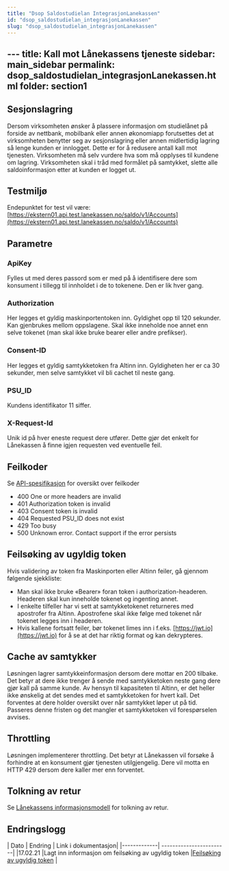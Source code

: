 ```yaml
---
title: "Dsop Saldostudielan IntegrasjonLanekassen"
id: "dsop_saldostudielan_integrasjonLanekassen"
slug: "dsop_saldostudielan_integrasjonLanekassen"
---
```


﻿---
title: Kall mot Lånekassens tjeneste
sidebar: main_sidebar
permalink: dsop_saldostudielan_integrasjonLanekassen.html
folder: section1
---

## Sesjonslagring

Dersom virksomheten ønsker å plassere informasjon om studielånet på forside av nettbank, mobilbank eller annen økonomiapp forutsettes det at virksomheten benytter seg av sesjonslagring eller annen midlertidig lagring så lenge kunden er innlogget. Dette er for å redusere antall kall mot tjenesten. Virksomheten må selv vurdere hva som må opplyses til kundene om lagring. Virksomheten skal i tråd med formålet på samtykket, slette alle saldoinformasjon etter at kunden er logget ut.

## Testmiljø

Endepunktet for test vil være: [https://ekstern01.api.test.lanekassen.no/saldo/v1/Accounts](https://ekstern01.api.test.lanekassen.no/saldo/v1/Accounts)

## Parametre

### ApiKey
Fylles ut med deres passord som er med på å identifisere dere som konsument i tillegg til innholdet i de to tokenene. Den er lik hver gang.

### Authorization
Her legges et gyldig maskinportentoken inn. Gyldighet opp til 120 sekunder. Kan gjenbrukes mellom oppslagene. Skal ikke inneholde noe annet enn selve tokenet (man skal ikke bruke bearer eller andre prefikser).

### Consent-ID
Her legges et gyldig samtykketoken fra Altinn inn. Gyldigheten her er ca 30 sekunder, men selve samtykket vil bli cachet til neste gang.

### PSU_ID
Kundens identifikator 11 siffer.

### X-Request-Id
Unik id på hver eneste request dere utfører. Dette gjør det enkelt for Lånekassen å finne igjen requesten ved eventuelle feil.

## Feilkoder

Se [API-spesifikasjon](https://bitsnorge.github.io/dsop-saldo-studielan-api/) for oversikt over feilkoder

* 400 One or more headers are invalid
* 401 Authorization token is invalid
* 403 Consent token is invalid
* 404 Requested PSU_ID does not exist
* 429 Too busy
* 500 Unknown error. Contact support if the error persists

## Feilsøking av ugyldig token
Hvis validering av token fra Maskinporten eller Altinn feiler, gå gjennom følgende sjekkliste:

* Man skal ikke bruke «Bearer» foran token i authorization-headeren. Headeren skal kun inneholde tokenet og ingenting annet.
* I enkelte tilfeller har vi sett at samtykketokenet returneres med apostrofer fra Altinn. Apostrofene skal ikke følge med tokenet når tokenet legges inn i headeren.
* Hvis kallene fortsatt feiler, bør tokenet limes inn i f.eks. [https://jwt.io](https://jwt.io) for å se at det har riktig format og kan dekrypteres.


## Cache av samtykker

Løsningen lagrer samtykkeinformasjon dersom dere mottar en 200 tilbake. Det betyr at dere ikke trenger å sende med samtykketoken neste gang dere gjør kall på samme kunde. Av hensyn til kapasiteten til Altinn, er det heller ikke ønskelig at det sendes med et samtykketoken for hvert kall. Det forventes at dere holder oversikt over når samtykket løper ut på tid. Passeres denne fristen og det mangler et samtykketoken vil forespørselen avvises.


## Throttling
Løsningen implementerer throttling. Det betyr at Lånekassen vil forsøke å forhindre at en konsument gjør tjenesten utilgjengelig. Dere vil motta en HTTP 429 dersom dere kaller mer enn forventet.

## Tolkning av retur

Se [Lånekassens informasjonsmodell](dsop_saldostudielan_informasjonsmodellLanekassen.html) for tolkning av retur.

## Endringslogg


| Dato         | Endring  | Link i dokumentasjon|
|-------------| ------------------------|
|17.02.21     |Lagt inn informasjon om feilsøking av ugyldig token     |[Feilsøking av ugyldig token](https://dokumentasjon.dsop.no/dsop_saldostudielan_integrasjonLanekassen.html#feilsøking-av-ugyldig-token) |
